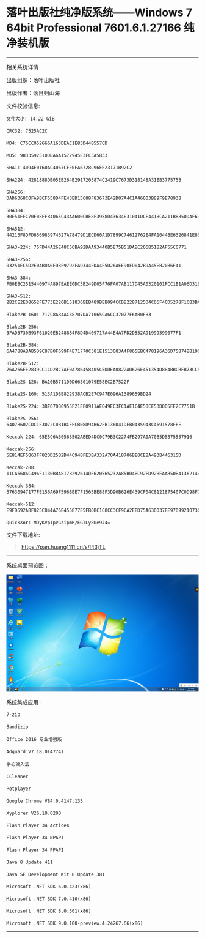 # 落叶出版社纯净版系统——Windows 7 64bit Professional 7601.6.1.27166 纯净装机版

---------------------------------

相关系统详情

出版组织：落叶出版社

出版作者：落日归山海

文件校验信息:

    文件大小: 14.22 GiB

    CRC32: 7525AC2C

    MD4: C76CC052666A163DEAC1E83D44B557CD

    MD5: 9833592510DDA6A1572945E3FC3A5B33

    SHA1: 4094E0160AC4067CFE0FA6728C96FE23171B92C2

    SHA224: 4281888DB05EB264B2917203874C2419C7673D318148A31EB377575B

    SHA256: DAD6368C0FA9BCF558D4FE43ED15688F83673E42D07A4C1A46003B89F9E7893B

    SHA384: 30E51EFC70F08FF84065C43AA600CBE8F3958D43634E31041DCF4418CA211B885DDAF69A1AD908D199549E38B6ED2303

    SHA512: 44215F8DFD656983974627A78479D1ECD60A1D7899C74612762E4FA1044BE6326841E86A765995A65C1D6B87B92E9D23C0D641D12EFFA724FF7E4506EE71338A

    SHA3-224: 75FD44A26E48C56BA92DAA93440B5E75B51DABC206B51B2AF55C0771

    SHA3-256: 03251EC5D2E0ABDA0ED8F9792FA9344FDA4F5D26AEE90FD042B9A45EB2086F41

    SHA3-384: FB0E8C2515440974A897EAEE0DC3B249D05F76FA07AB117D45A0320101FCC1B1A06D31B8949973DCAEE18D8FE7490F55

    SHA3-512: 2B2CE2E08652FE773E220B151836BEB489BEB094CCDB2287125D4C66F4CD5278F16B3BA1370767C72EFFBFF971CE2B40D398C13D6CF0C4B9AD1789C368B3CFED

    Blake2B-160: 717C8A84AC38707DA71065CA6CC37077F6AB0FB3

    Blake2B-256: 3FAD3730B93F61020EB248884F8D4D409717A44E4A7FD2D552A91999599077F1

    Blake2B-384: 6A4788ABAB5D9C87B0F699F4E71770C381E1513083A4F865EBC478196A36D75874BB19687FEDB6E2D53714F55D774FE6

    Blake2B-512: 76A266EE2839CC1CD2BC7AF0A786458405C5DDEA0822AD626E451354D884BBCBEB73CC51D959D8B314CCD4D43B61D359552B6334D2B366F838D27795559337E0

    Blake2S-128: BA10B5711D0D66301079E58EC2B7522F

    Blake2S-160: 513A1DBE822938ACB2E7C947E096A1389659BD24

    Blake2S-224: 3BF67000955F21EE0911AE049EC3FC1AE1C4E50CE53D0D5EE2C7751B

    Blake2S-256: 64D7B602CDC1F3072C0B1BCFFCB08D94B62FB136D41DEB0435943C4691578FFE

    Keccak-224: 65E5C6A60563502ABED4DC0C79B3C2274FB297A0A70B5D5875557916

    Keccak-256: 5E814EF5063FF02DD25B2D44C94BFE3BA332A70A418706BE0CEBA493B446315D

    Keccak-288: 11CA6686C496F1130BBA8178292614DE620565232A85BD4BC92FD92BEAAB50B4136214B2

    Keccak-384: 57630947177FE156A69F596BEE7F1565BE88F3D90B626E439CF04C8121875407C0D98FDC82E356FA629EF2CB99882EA6

    Keccak-512: E9FD592A8F825C844A76E455877E5FB0BC1C8CC3CF9CA2EED75A630037EE9709921073C97E9B7F358ADE2FE82C159EE9A13B939B03C119FA1C1D51F9D02D915D

    QuickXor: MDyKVpIpVGzipmR/EGTLy8Ue9J4=


文件下载地址:

> https://pan.huang1111.cn/s/l43jTL

---------------------------------

系统桌面预览图；

![image](/img/落叶出版社系统/2.png)

系统集成应用：

    7-zip

    Bandizip

    Office 2016 专业增强版

    Adguard V7.18.0(4774)

    手心输入法

    CCleaner

    Potplayer

    Google Chrome V84.0.4147.135

    Xyplorer V26.10.0200

    Flash Player 34 ActiceX

    Flash Player 34 NPAPI

    Flash Player 34 PPAPI

    Java 8 Update 411

    Java SE Development Kit 8 Update 381

    Microsoft .NET SDK 6.0.423(x86)

    Microsoft .NET SDK 7.0.410(x86)

    Microsoft .NET SDK 8.0.301(x86)

    Microsoft .NET SDK 9.0.100-preview.4.24267.66(x86)

---------------------------------

